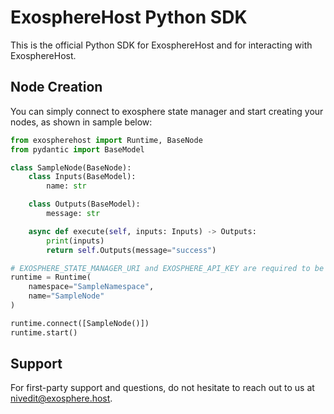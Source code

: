 # ExosphereHost Python SDK
This is the official Python SDK for ExosphereHost and for interacting with ExosphereHost.

## Node Creation
You can simply connect to exosphere state manager and start creating your nodes, as shown in sample below: 

```python
from exospherehost import Runtime, BaseNode
from pydantic import BaseModel

class SampleNode(BaseNode):
    class Inputs(BaseModel):
        name: str

    class Outputs(BaseModel):
        message: str

    async def execute(self, inputs: Inputs) -> Outputs:
        print(inputs)
        return self.Outputs(message="success")

# EXOSPHERE_STATE_MANAGER_URI and EXOSPHERE_API_KEY are required to be set in the environment variables for authentication with exospherehost
runtime = Runtime(
    namespace="SampleNamespace", 
    name="SampleNode"
)

runtime.connect([SampleNode()])
runtime.start()
```

## Support
For first-party support and questions, do not hesitate to reach out to us at <nivedit@exosphere.host>.